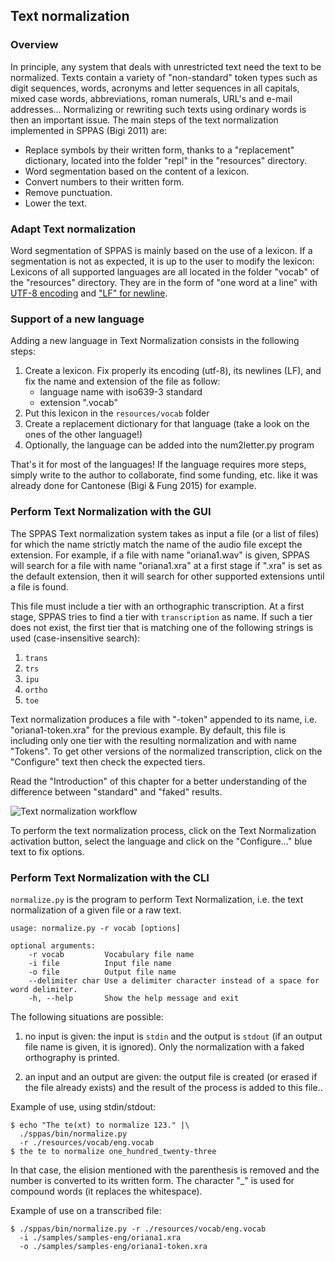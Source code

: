 ## Text normalization

### Overview

In principle, any system that deals with unrestricted text need the text to
be normalized. Texts contain a variety of "non-standard" token types such as
digit sequences, words, acronyms and letter sequences in all capitals, mixed
case words, abbreviations, roman numerals, URL's and e-mail addresses...
Normalizing or rewriting such texts using ordinary words is then an important
issue. The main steps of the text normalization implemented in SPPAS
(Bigi 2011) are:

* Replace symbols by their written form, thanks to a "replacement" dictionary,
  located into the folder "repl" in the "resources" directory.
* Word segmentation based on the content of a lexicon.
* Convert numbers to their written form.
* Remove punctuation.
* Lower the text.


### Adapt Text normalization

Word segmentation of SPPAS is mainly based on the use of a lexicon.
If a segmentation is not as expected, it is up to the user to modify
the lexicon: Lexicons of all supported languages are all located in the folder
"vocab" of the "resources" directory. They are in the form of "one
word at a line" with [UTF-8 encoding](https://en.wikipedia.org/wiki/UTF-8) 
and ["LF" for newline](https://en.wikipedia.org/wiki/Newline).


### Support of a new language

Adding a new language in Text Normalization consists in the following steps:

1. Create a lexicon. Fix properly its encoding (utf-8), its newlines (LF), 
and fix the name and extension of the file as follow: 
    - language name with iso639-3 standard
    - extension ".vocab"
2. Put this lexicon in the `resources/vocab` folder
3. Create a replacement dictionary for that language (take a look on the ones of the other language!)
4. Optionally, the language can be added into the num2letter.py program 

That's it for most of the languages! If the language requires more steps,
simply write to the author to collaborate, find some funding, etc. like it
was already done for Cantonese (Bigi & Fung 2015) for example.


### Perform Text Normalization with the GUI

The SPPAS Text normalization system takes as input a file (or a list of files) 
for which the name strictly match the name of the audio file except the extension.
For example, if a file with name "oriana1.wav" is given, SPPAS will search for a
file with name "oriana1.xra" at a first stage if ".xra" is set as the default
extension, then it will search for other supported extensions until a file is
found.

This file must include a tier with an orthographic transcription.
At a first stage, SPPAS tries to find a tier with `transcription` as name.
If such a tier does not exist, the first tier that is matching
one of the following strings is used (case-insensitive search):

1. `trans`
2. `trs`
3. `ipu`
4. `ortho`
5. `toe`

Text normalization produces a file with "-token" appended to its name,
i.e. "oriana1-token.xra" for the previous example.
By default, this file is including only one tier with the resulting 
normalization and with name "Tokens". To get other versions of the 
normalized transcription, click on the "Configure" text then check 
the expected tiers. 

Read the "Introduction" of this chapter for a better understanding of the
difference between "standard" and "faked" results.

![Text normalization workflow](etc/figures/tokworkflow.png)

To perform the text normalization process, click on the Text Normalization
activation button, select the language and click on the "Configure..." blue 
text to fix options.


### Perform Text Normalization with the CLI

`normalize.py` is the program to perform Text Normalization, i.e. the 
text normalization of a given file or a raw text.

~~~~~~~~~~~~~~~~~~~~~~~~~~~~~~~~~~~~~~~~~~~~~~
usage: normalize.py -r vocab [options]

optional arguments:
    -r vocab         Vocabulary file name
    -i file          Input file name
    -o file          Output file name
    --delimiter char Use a delimiter character instead of a space for word delimiter.
    -h, --help       Show the help message and exit
~~~~~~~~~~~~~~~~~~~~~~~~~~~~~~~~~~~~~~~~~~~~~~

The following situations are possible:

1. no input is given: the input is `stdin` and the output is `stdout`
(if an output file name is given, it is ignored). Only the normalization 
with a faked orthography is printed.

2. an input and an output are given: the output file is created (or
erased if the file already exists) and the result of the process is
added to this file..


Example of use, using stdin/stdout:

~~~~~~~~~~~~~~~~~~~~~~~~~~~~~~~~~~~~~~~~~~~~~~
$ echo "The te(xt) to normalize 123." |\
  ./sppas/bin/normalize.py
  -r ./resources/vocab/eng.vocab
$ the te to normalize one_hundred_twenty-three
~~~~~~~~~~~~~~~~~~~~~~~~~~~~~~~~~~~~~~~~~~~~~~

In that case, the elision mentioned with the parenthesis is removed
and the number is converted to its written form. The character "_" is
used for compound words (it replaces the whitespace).

Example of use on a transcribed file:

~~~~~~~~~~~~~~~~~~~~~~~~~~~~~~~~~~~~~~~~~~~~~~
$ ./sppas/bin/normalize.py -r ./resources/vocab/eng.vocab
  -i ./samples/samples-eng/oriana1.xra
  -o ./samples/samples-eng/oriana1-token.xra
~~~~~~~~~~~~~~~~~~~~~~~~~~~~~~~~~~~~~~~~~~~~~~
